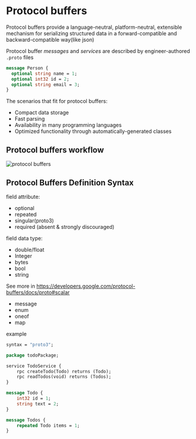 # Protocol buffers 

Protocol buffers provide a language-neutral, platform-neutral, extensible mechanism for serializing structured data in a forward-compatible and backward-compatible way(like json)

Protocol buffer *messages* and *services* are described by engineer-authored `.proto` files

```protobuf
message Person {
  optional string name = 1;
  optional int32 id = 2;
  optional string email = 3;
}
```

The scenarios that fit for protocol buffers:

- Compact data storage
- Fast parsing
- Availability in many programming languages
- Optimized functionality through automatically-generated classes

## Protocol buffers workflow

![protocol buffers](https://developers.google.com/static/protocol-buffers/docs/images/protocol-buffers-concepts.png)

## Protocol Buffers Definition Syntax

field attribute:

- optional
- repeated
- singular(proto3)
- required (absent & strongly discouraged)

field data type:

- double/float
- Integer
- bytes
- bool
- string

See more in https://developers.google.com/protocol-buffers/docs/proto#scalar

- message
- enum
- oneof
- map

example

```protobuf
syntax = "proto3";

package todoPackage;

service TodoService {
    rpc createTodo(Todo) returns (Todo);
    rpc readTodos(void) returns (Todos);
}

message Todo {
    int32 id = 1;
    string text = 2;
}

message Todos {
    repeated Todo items = 1;
}
```


